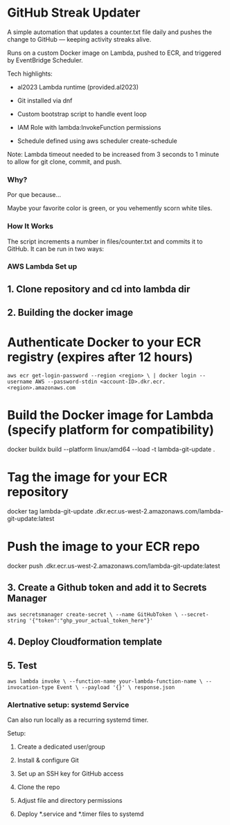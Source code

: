 # GitHub Streak Updater

A simple automation that updates a counter.txt file daily and pushes the change to GitHub — keeping activity streaks alive.

Runs on a custom Docker image on Lambda, pushed to ECR, and triggered by EventBridge Scheduler.

Tech highlights:

- al2023 Lambda runtime (provided.al2023)

- Git installed via dnf

- Custom bootstrap script to handle event loop

- IAM Role with lambda:InvokeFunction permissions

- Schedule defined using aws scheduler create-schedule

Note: Lambda timeout needed to be increased from 3 seconds to 1 minute to allow for git clone, commit, and push.

### Why?
Por que because...

Maybe your favorite color is green, or you vehemently scorn white tiles. 


### How It Works

The script increments a number in files/counter.txt and commits it to GitHub.
It can be run in two ways:

### AWS Lambda Set up

## 1. Clone repository and cd into lambda dir

## 2.  Building the docker image
# Authenticate Docker to your ECR registry (expires after 12 hours)
`aws ecr get-login-password --region <region> \
  | docker login --username AWS --password-stdin <account-ID>.dkr.ecr.<region>.amazonaws.com`

# Build the Docker image for Lambda (specify platform for compatibility)
docker buildx build --platform linux/amd64 --load -t lambda-git-update .

# Tag the image for your ECR repository
docker tag lambda-git-update <account-ID>.dkr.ecr.us-west-2.amazonaws.com/lambda-git-update:latest

# Push the image to your ECR repo
docker push <account-ID>.dkr.ecr.us-west-2.amazonaws.com/lambda-git-update:latest

## 3. Create a Github token and add it to Secrets Manager
`aws secretsmanager create-secret \
  --name GitHubToken \
  --secret-string '{"token":"ghp_your_actual_token_here"}'
`
## 4. Deploy Cloudformation template

## 5. Test
`aws lambda invoke \
  --function-name your-lambda-function-name \
  --invocation-type Event \
  --payload '{}' \
  response.json
`

### Alertnative setup: systemd Service

Can also run locally as a recurring systemd timer.

Setup:

1. Create a dedicated user/group

2. Install & configure Git

3. Set up an SSH key for GitHub access

4. Clone the repo

5. Adjust file and directory permissions

6. Deploy *.service and *.timer files to systemd

